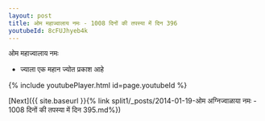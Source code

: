 ```yaml
---
layout: post
title: ओम महाज्वालाय नमः - 1008 दिनों की तपस्या में दिन 396
youtubeId: 8cFUJhyeb4k
---
```

 
 
 ओम महाज्वालाय नमः  
 
 -  ज्याला एक महान ज्योत प्रकाश आहे 
 
  
 
  
 
 
 
 
 
 


{% include youtubePlayer.html id=page.youtubeId %}
 
[Next]({{ site.baseurl }}{% link  split1/_posts/2014-01-19-ओम अग्निज्वाळाया नमः - 1008 दिनों की तपस्या में दिन 395.md%})
 
